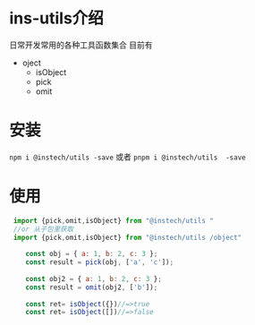 # ins-utils介绍
日常开发常用的各种工具函数集合
目前有

* oject
	* isObject
	* pick
	* omit

# 安装
`
npm i @instech/utils -save
`
或者
`
pnpm i @instech/utils  -save
`

# 使用
```javascript
 import {pick,omit,isObject} from "@instech/utils "
 //or 从子包里获取
 import {pick,omit,isObject} from "@instech/utils /object"
 
    const obj = { a: 1, b: 2, c: 3 };
    const result = pick(obj, ['a', 'c']);
     
    const obj2 = { a: 1, b: 2, c: 3 };
    const result = omit(obj2, ['b']);
        
    const ret= isObject({})//=>true
    const ret= isObject([])//=>false

```